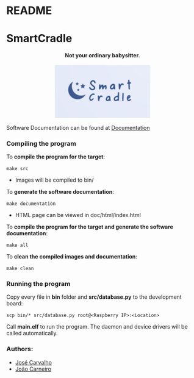 # README

# SmartCradle

<p align="center">
    <b>Not your ordinary babysitter.</b><br>
    <br>
    <img width="250" src="https://github.com/Jose-Carvalho-88240/SmartCradle/blob/main/logo.png?raw=true" alt="SmartCradle"/>
</p>

Software Documentation can be found at [Documentation](https://rawcdn.githack.com/Jose-Carvalho-88240/SmartCradle/dcb9e30f353c03f342479c0d7f9408a93bd66c23/doc/files/html/index.html)

### Compiling the program

To **compile the program for the target**:
    
    make src

- Images will be compiled to bin/

To **generate the software documentation**:

    make documentation
    
- HTML page can be viewed in doc/html/index.html

To **compile the program for the target and generate the software documentation**:
    
    make all

To **clean the compiled images and documentation**:

    make clean
    
### Running the program

Copy every file in **bin** folder and **src/database.py** to the development board:

    scp bin/* src/database.py root@<Raspberry IP>:<Location>
    
Call **main.elf** to run the program. The daemon and device drivers will be called automatically.

### Authors:
- [José Carvalho](https://github.com/Jose-Carvalho-88240)
- [João Carneiro](https://github.com/JoaoLuis00)
